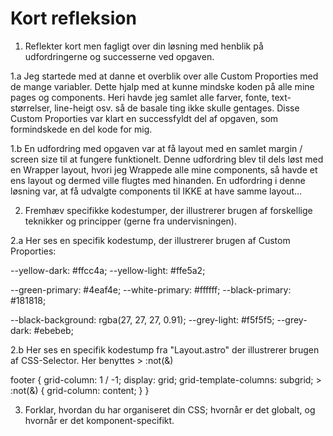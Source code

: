 # Kort refleksion

1. Reflekter kort men fagligt over din løsning med henblik på udfordringerne og successerne ved opgaven.

1.a Jeg startede med at danne et overblik over alle Custom Proporties med de mange variabler. Dette hjalp med at kunne mindske koden på alle mine pages og components. Heri havde jeg samlet alle farver, fonte, text-størrelser, line-heigt osv. så de basale ting ikke skulle gentages. Disse Custom Proporties var klart en successfyldt del af opgaven, som formindskede en del kode for mig.

1.b En udfordring med opgaven var at få layout med en samlet margin / screen size til at fungere funktionelt. Denne udfordring blev til dels løst med en Wrapper layout, hvori jeg Wrappede alle mine components, så havde et ens layout og dermed ville flugtes med hinanden. En udfordring i denne løsning var, at få udvalgte components til IKKE at have samme layout...

2. Fremhæv specifikke kodestumper, der illustrerer brugen af forskellige teknikker og principper (gerne fra undervisningen).

2.a Her ses en specifik kodestump, der illustrerer brugen af Custom Proporties:

--yellow-dark: #ffcc4a;
--yellow-light: #ffe5a2;

--green-primary: #4eaf4e;
--white-primary: #ffffff;
--black-primary: #181818;

--black-background: rgba(27, 27, 27, 0.91);
--grey-light: #f5f5f5;
--grey-dark: #ebebeb;

2.b Her ses en specifik kodestump fra "Layout.astro" der illustrerer brugen af CSS-Selector. Her benyttes > :not(&)

footer {
grid-column: 1 / -1;
display: grid;
grid-template-columns: subgrid; > :not(&) {
grid-column: content;
}
}

3. Forklar, hvordan du har organiseret din CSS; hvornår er det globalt, og hvornår er det komponent-specifikt.
